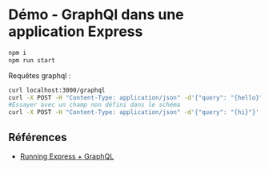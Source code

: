 # Démo - GraphQl dans une application Express

~~~bash
npm i
npm run start
~~~

Requêtes graphql :

~~~bash
curl localhost:3000/graphql
curl -X POST -H "Content-Type: application/json" -d'{"query": "{hello}"}' http://localhost:3000/graphql
#Essayer avec un champ non défini dans le schéma
curl -X POST -H "Content-Type: application/json" -d'{"query": "{hi}"}' http://localhost:3000/graphql
~~~

## Références

- [Running Express + GraphQL](https://graphql.org/graphql-js/running-an-express-graphql-server/)